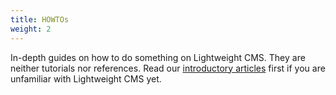 ```yaml
---
title: HOWTOs
weight: 2
---
```


In-depth guides on how to do something on Lightweight CMS. They are neither tutorials nor references. Read our [introductory articles](/#introduction) first if you are unfamiliar with Lightweight CMS yet.
